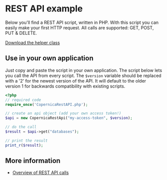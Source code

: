 # REST API example

Below you'll find a REST API script, written in PHP.
With this script you can easily make your first HTTP
request. All calls are supported: GET, POST, PUT & DELETE.

[Download the helper class](../downloads/CopernicaRestAPI.php "Download the CopernicaRestAPI class")

## Use in your own application

Just copy and paste the script in your own application.
The script below lets you call the API from every script. The `$version`
variable should be replaced with a '2' for the newest version of the API.
It will default to the older version 1 for backwards compatibility with
existing scripts.

```php
<?php
// required code
require_once('CopernicaRestAPI.php');

// create an api object (add your own access token!)
$api = new CopernicaRestApi("my-access-token", $version);

// do the call
$result = $api->get("databases");

// print the result
print_r($result);
```

## More information

* [Overview of REST API calls](./rest-api)
